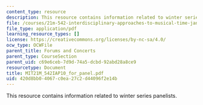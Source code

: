 ```yaml
---
content_type: resource
description: This resource contains information related to winter series panelists.
file: /courses/21m-542-interdisciplinary-approaches-to-musical-time-january-iap-2010/420d8bb04067c0ea27c2d44096f2e14b_MIT21M_542IAP10_for_panel.pdf
file_type: application/pdf
learning_resource_types: []
license: https://creativecommons.org/licenses/by-nc-sa/4.0/
ocw_type: OCWFile
parent_title: Forums and Concerts
parent_type: CourseSection
parent_uid: c69e6ceb-7d9d-74a5-dcbd-92abd28a8ce9
resourcetype: Document
title: MIT21M_542IAP10_for_panel.pdf
uid: 420d8bb0-4067-c0ea-27c2-d44096f2e14b
---
```

This resource contains information related to winter series panelists.